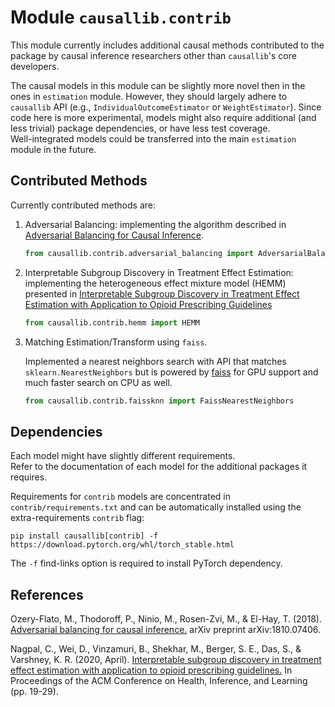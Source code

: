 # Module `causallib.contrib`
This module currently includes additional causal methods contributed to the package 
by causal inference researchers other than `causallib`'s core developers.

The causal models in this module can be slightly more novel then in the ones in `estimation` module. 
However, they should largely adhere to `causallib` API 
(e.g., `IndividualOutcomeEstimator` or `WeightEstimator`).
Since code here is more experimental, 
models might also require additional (and less trivial) package dependencies, 
or have less test coverage.  
Well-integrated models could be transferred into the main `estimation` module in the future.

## Contributed Methods
Currently contributed methods are:

1. Adversarial Balancing: implementing the algorithm described in 
   [Adversarial Balancing for Causal Inference](https://arxiv.org/abs/1810.07406).
   ```python
   from causallib.contrib.adversarial_balancing import AdversarialBalancing
   ```
1. Interpretable Subgroup Discovery in Treatment Effect Estimation: 
   implementing the heterogeneous effect mixture model (HEMM) presented in 
   [Interpretable Subgroup Discovery in Treatment Effect Estimation with Application to Opioid Prescribing Guidelines](https://arxiv.org/pdf/1905.03297.pdf) 
   ```python
   from causallib.contrib.hemm import HEMM
   ```
1. Matching Estimation/Transform using `faiss`.

   Implemented a nearest neighbors search with API that matches `sklearn.NearestNeighbors`
   but is powered by [faiss](https://github.com/facebookresearch/faiss) for GPU
   support and much faster search on CPU as well.
   
   ```python
   from causallib.contrib.faissknn import FaissNearestNeighbors
   ```

## Dependencies
Each model might have slightly different requirements.  
Refer to the documentation of each model for the additional packages it requires.  
  
Requirements for `contrib` models are concentrated in `contrib/requirements.txt` 
and can be automatically installed using the extra-requirements `contrib` flag:  
```shell script
pip install causallib[contrib] -f https://download.pytorch.org/whl/torch_stable.html
```  
The `-f` find-links option is required to install PyTorch dependency.

## References

Ozery-Flato, M., Thodoroff, P., Ninio, M., Rosen-Zvi, M., & El-Hay, T. (2018). [Adversarial balancing for causal inference.](https://arxiv.org/abs/1810.07406) arXiv preprint arXiv:1810.07406.

Nagpal, C., Wei, D., Vinzamuri, B., Shekhar, M., Berger, S. E., Das, S., & Varshney, K. R. (2020, April). [Interpretable subgroup discovery in treatment effect estimation with application to opioid prescribing guidelines.](https://arxiv.org/pdf/1905.03297.pdf) In Proceedings of the ACM Conference on Health, Inference, and Learning (pp. 19-29).
